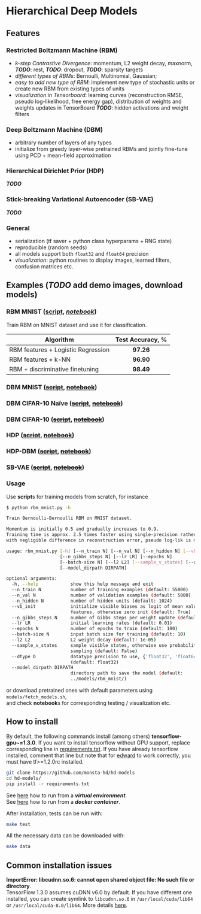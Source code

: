 # Hierarchical Deep Models

## Features
### Restricted Boltzmann Machine (RBM)
* *k-step Contrastive Divergence*: momentum, L2 weight decay, maxnorm, ***TODO***: rest, ***TODO***: dropout, ***TODO***: sparsity targets
* *different types of RBMs*: Bernoulli, Multinomial, Gaussian;
* *easy to add new type of RBM*: implement new type of stochastic units or create new RBM from existing types of units
* *visualization in Tensorboard*: learning curves (reconstruction RMSE, pseudo log-likelihood, free energy gap), distribution of weights and weights updates in TensorBoard ***TODO***: hidden activations and weight filters

### Deep Boltzmann Machine (DBM)
* arbitrary number of layers of any types
* initialize from greedy layer-wise pretrained RBMs and jointly fine-tune using PCD + mean-field approximation

### Hierarchical Dirichlet Prior (HDP)
***TODO***

### Stick-breaking Variational Autoencoder (SB-VAE)
***TODO***

### General
* serialization (tf saver + python class hyperparams + RNG state)
* reproducible (random seeds)
* all models support both `float32` and `float64` precision
* *visualization*: python routines to display images, learned filters, confusion matrices etc.

## Examples (***TODO*** add demo images, download models)
### RBM MNIST ([script](examples/rbm_mnist.py), *[notebook](notebooks/rbm_mnist.ipynb)*)
Train RBM on MNIST dataset and use it for classification.

| <div align="center">Algorithm</div> | Test Accuracy, % |
| :--- | :---: |
| RBM features + Logistic Regression | **97.26** |
| RBM features + k-NN | **96.90** |
| RBM + discriminative finetuning | **98.49** |

### DBM MNIST (~~[script]()~~, ~~[notebook]()~~)
### DBM CIFAR-10 Naïve (~~[script]()~~, ~~[notebook]()~~)
### DBM CIFAR-10 (~~[script]()~~, ~~[notebook]()~~)
### HDP (~~[script]()~~, ~~[notebook]()~~)
### HDP-DBM (~~[script]()~~, ~~[notebook]()~~)
### SB-VAE (~~[script]()~~, ~~[notebook]()~~)
### Usage
Use **script**s for training models from scratch, for instance
```bash
$ python rbm_mnist.py -h

Train Bernoulli-Bernoulli RBM on MNIST dataset.

Momentum is initially 0.5 and gradually increases to 0.9.
Training time is approx. 2.5 times faster using single-precision rather than double
with negligible difference in reconstruction error, pseudo log-lik is more noisy though.

usage: rbm_mnist.py [-h] [--n_train N] [--n_val N] [--n_hidden N] [--vb_init]
                    [--n_gibbs_steps N] [--lr LR] [--epochs N]
                    [--batch-size N] [--l2 L2] [--sample_v_states] [--dtype D]
                    [--model_dirpath DIRPATH]

optional arguments:
  -h, --help            show this help message and exit
  --n_train N           number of training examples (default: 55000)
  --n_val N             number of validation examples (default: 5000)
  --n_hidden N          number of hidden units (default: 1024)
  --vb_init             initialize visible biases as logit of mean values of
                        features, otherwise zero init (default: True)
  --n_gibbs_steps N     number of Gibbs steps per weight update (default: 1)
  --lr LR               initial learning rates (default: 0.01)
  --epochs N            number of epochs to train (default: 100)
  --batch-size N        input batch size for training (default: 10)
  --l2 L2               L2 weight decay (default: 1e-05)
  --sample_v_states     sample visible states, otherwise use probabilities w/o
                        sampling (default: False)
  --dtype D             datatype precision to use, {'float32', 'float64'}
                        (default: float32)
  --model_dirpath DIRPATH
                        directory path to save the model (default:
                        ../models/rbm_mnist/)
```
or download pretrained ones with default parameters using `models/fetch_models.sh`, 
</br>
and check **notebook**s for corresponding testing / visualization etc.

## How to install
By default, the following commands install (among others) **tensorflow-gpu~=1.3.0**. If you want to install tensorflow without GPU support, replace corresponding line in [requirements.txt](requirements.txt). If you have already tensorflow installed, comment that line but note that for [edward](http://edwardlib.org/) to work correctly, you must have tf>=1.2.0rc installed.
```bash
git clone https://github.com/monsta-hd/hd-models
cd hd-models/
pip install -r requirements.txt
```
See [here](docs/virtualenv.md) how to run from a ***virtual environment***.
</br>
See [here](docs/docker.md) how to run from a ***docker container***.

After installation, tests can be run with:
```bash
make test
```
All the necessary data can be downloaded with:
```bash
make data
```
## Common installation issues
**ImportError: libcudnn.so.6: cannot open shared object file: No such file or directory**.<br/>
TensorFlow 1.3.0 assumes cuDNN v6.0 by default. If you have different one installed, you can create symlink to `libcudnn.so.6` in `/usr/local/cuda/lib64` or `/usr/local/cuda-8.0/lib64`. More details [here](https://stackoverflow.com/questions/42013316/after-building-tensorflow-from-source-seeing-libcudart-so-and-libcudnn-errors).
